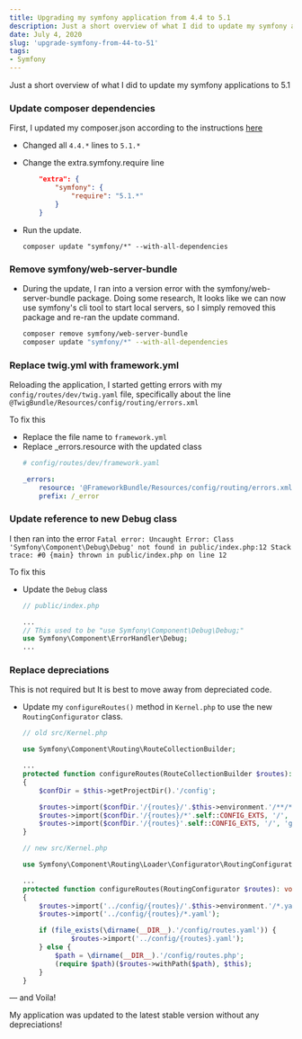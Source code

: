 ```yaml
---
title: Upgrading my symfony application from 4.4 to 5.1
description: Just a short overview of what I did to update my symfony applications to 5.1
date: July 4, 2020
slug: 'upgrade-symfony-from-44-to-51'
tags:
- Symfony
---
```



Just a short overview of what I did to update my symfony applications to 5.1

### Update composer dependencies

First, I updated my composer.json according to the instructions [here](https://symfony.com/doc/current/setup/upgrade_major.html#update-to-the-new-major-version-via-composer)

- Changed all `4.4.*` lines to `5.1.*`
- Change the extra.symfony.require line
    ```json
        "extra": {
            "symfony": {
                "require": "5.1.*"
            }
        }
    ```

- Run the update.
    ```shell
    composer update "symfony/*" --with-all-dependencies
    ```

### Remove symfony/web-server-bundle

- During the update, I ran into a version error with the symfony/web-server-bundle package.
  Doing some research, It looks like we can now use symfony's cli tool to start local servers, so I simply removed this package and re-ran the update command.

    ```bash
    composer remove symfony/web-server-bundle
    composer update "symfony/*" --with-all-dependencies
    ```

### Replace twig.yml with framework.yml

Reloading the application, I started getting errors with my `config/routes/dev/twig.yaml` file, specifically about the line `@TwigBundle/Resources/config/routing/errors.xml`

To fix this

- Replace the file name to `framework.yml`
- Replace _errors.resource with the updated class
    ```yaml
    # config/routes/dev/framework.yaml

    _errors:
        resource: '@FrameworkBundle/Resources/config/routing/errors.xml'
        prefix: /_error
    ```

### Update reference to new Debug class

I then ran into the error
`Fatal error: Uncaught Error: Class 'Symfony\Component\Debug\Debug' not found in public/index.php:12 Stack trace: #0 {main} thrown in public/index.php on line 12`

To fix this

- Update the `Debug` class
    ```php
    // public/index.php

    ...
    // This used to be "use Symfony\Component\Debug\Debug;"
    use Symfony\Component\ErrorHandler\Debug;
    ...
    ```

### Replace depreciations

This is not required but It is best to move away from depreciated code.

- Update my `configureRoutes()` method in `Kernel.php` to use the new `RoutingConfigurator` class.
    ```php
    // old src/Kernel.php

    use Symfony\Component\Routing\RouteCollectionBuilder;

    ...
    protected function configureRoutes(RouteCollectionBuilder $routes): void
    {
        $confDir = $this->getProjectDir().'/config';

        $routes->import($confDir.'/{routes}/'.$this->environment.'/**/*'.self::CONFIG_EXTS, '/', 'glob');
        $routes->import($confDir.'/{routes}/*'.self::CONFIG_EXTS, '/', 'glob');
        $routes->import($confDir.'/{routes}'.self::CONFIG_EXTS, '/', 'glob');
    }
    ```

    ```php
    // new src/Kernel.php

    use Symfony\Component\Routing\Loader\Configurator\RoutingConfigurator;

    ...
    protected function configureRoutes(RoutingConfigurator $routes): void
    {
        $routes->import('../config/{routes}/'.$this->environment.'/*.yaml');
        $routes->import('../config/{routes}/*.yaml');

        if (file_exists(\dirname(__DIR__).'/config/routes.yaml')) {
                $routes->import('../config/{routes}.yaml');
        } else {
            $path = \dirname(__DIR__).'/config/routes.php';
            (require $path)($routes->withPath($path), $this);
        }
    }
    ```
— and Voila!

My application was updated to the latest stable version without any depreciations!
